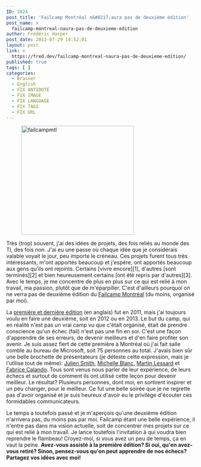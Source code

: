 ```yaml
---
ID: 2824
post_title: 'Failcamp Montréal n&#8217;aura pas de deuxième édition'
post_name: >
  failcamp-montreal-naura-pas-de-deuxieme-edition
author: Frédéric Harper
post_date: 2013-07-29 14:52:01
layout: post
link: >
  https://fred.dev/failcamp-montreal-naura-pas-de-deuxieme-edition/
published: true
tags: [ ]
categories:
  - Brainer
  - English
  - FIX ANTIDOTE
  - FIX IMAGE
  - FIX LANGUAGE
  - FIX TAGS
  - FIX URL
---
```

<figure><img alt="failcampmtl" src="http://fred.dev/wp-content/uploads/2013/07/failcampmtl.png" width="300" height="291" /></figure>
Très (trop) souvent, j'ai des idées de projets, des fois reliés au monde des TI, des fois non. J'ai eu une passe où chaque idée que je considérais valable voyait le jour, peu importe le créneau. Ces projets furent tous très intéressants, m'ont apportés beaucoup et j'espère, ont apportés beaucoup aux gens qu'ils ont rejoints. Certains [vivre encore][1], d'autres [sont terminés][2] et bien heureusement certains [ont été repris par d'autres][3]. Avec le temps, je me concentre de plus en plus sur ce qui est relié à mon travail, ma passion, plutôt que de m'éparpiller. C'est d'ailleurs pourquoi on ne verra pas de deuxième édition du <a href="https://failcampmtl.org/fr/" target="_blank" rel="noopener noreferrer">Failcamp Montréal</a> (du moins, organisé par moi).

La [première et dernière édition][4] (en anglais) fut en 2011, mais j'ai toujours voulu en faire une deuxième, soit en 2012 ou en 2013. Le but du camp, qui en réalité n'est pas un vrai camp vu que c'était organisé, était de prendre conscience qu'un échec (fail) n'est pas une fin en soi. C'est une façon d'apprendre de ses erreurs, de devenir meilleurs et d'en faire profiter son avenir. Je suis assez fiert de cette première à Montréal où j'ai fait salle comble au bureau de Microsoft, soit 75 personnes au total. J'avais bien sûr une belle brochette de présentateurs (je déteste cette expression, mais je l'utilise tout de même): <a href="http://www.inoveryourhead.net/" target="_blank" rel="noopener noreferrer">Julien Smith</a>, <a href="https://www.michelleblanc.com/" target="_blank" rel="noopener noreferrer">Michelle Blanc</a>, <a href="https://zeroseconde.blogspot.ca/" target="_blank" rel="noopener noreferrer">Martin Lessard</a> et <a href="https://fabricecalando.com/" target="_blank" rel="noopener noreferrer">Fabrice Calando</a>. Tous sont venus nous parler de leur expérience, de leurs échecs et surtout de comment ils ont utilisé cette leçon pour devenir meilleur. Le résultat? Plusieurs personnes, dont moi, en sortirent inspirer et un peu changer, pour le meilleur. Ce fut une belle soirée que je ne regrette pas d'avoir organisé et je suis heureux d'avoir eu le privilège d'écouter ces formidables communicateurs.

Le temps a toutefois passé et je m'aperçois qu'une deuxième édition n'arrivera pas, du moins pas par moi. Failcamp étant une belle expérience, il n'entre pas dans ma vision actuelle, soit de concentrer mes projets sur ce qui est relié à mon travail. Je lance toutefois l'invitation à qui voudra bien reprendre le flambeau! Croyez-moi, si vous avez un peu de temps, ça en vaut la peine. **Avez-vous assisté à la première édition? Si oui, qu'en avez-vous retiré? Sinon, pensez-vous qu'on peut apprendre de nos échecs? Partagez vos idées avec moi!**

 [1]: https://fred.dev/we-are-geek-une-idee-qui-devient-projet/ "We are Geek, une idée qui devient projet"
 [2]: https://fred.dev/portrait-de-blogueurs-se-termine-ici/ "Portrait de blogueurs se termine ici"
 [3]: https://fred.dev/le-festival-geek-est-de-retour/ "Le Festival Geek est de retour"
 [4]: https://fred.dev/learning-from-failure-at-failcamp-montreal/ "Learning from failure at FailCamp Montreal"